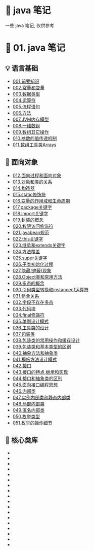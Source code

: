 # :pencil: java 笔记
一些 java 笔记, 仅供参考

# :tea: 01. java 笔记 
## :bulb: 语言基础
- <a href="01.java_notes\001.前要知识.md">001.前要知识</a>  
- <a href="01.java_notes\002.常量和变量.md">002.常量和变量</a>  
- <a href="01.java_notes\003.数据类型.md">003.数据类型</a>  
- <a href="01.java_notes\004.运算符.md">004.运算符</a>  
- <a href="01.java_notes\005.流程语句.md">005.流程语句</a>  
- <a href="01.java_notes\006.方法.md">006.方法</a>  
- <a href="01.java_notes\007.JVM内存模型.md">007.JVM内存模型</a>  
- <a href="01.java_notes\008.一维数组.md">008.一维数组</a>  
- <a href="01.java_notes\009.数组其它操作.md">009.数组其它操作</a>  
- <a href="01.java_notes\010.参数的值传递机制.md">010.参数的值传递机制</a>  
- <a href="01.java_notes\011.数组工具类Arrays.md">011.数组工具类Arrays</a>   

## :green_apple: 面向对象

- <a href="01.java_notes\012.面向过程和面向对象.md">012.面向过程和面向对象</a>  
- <a href="01.java_notes\013.对象和类的关系.md">013.对象和类的关系</a>  
- <a href="01.java_notes\014.构造器.md">014.构造器</a>  
- <a href="01.java_notes\015.static修饰符.md">015.static修饰符</a>  
- <a href="01.java_notes\016.变量的作用域和生命周期.md">016.变量的作用域和生命周期</a>  
- <a href="01.java_notes\017.package关键字.md">017.package关键字</a>  
- <a href="01.java_notes\018.import关键字.md">018.import关键字</a>  
- <a href="01.java_notes\019.封装的概念.md">019.封装的概念</a>  
- <a href="01.java_notes\020.权限访问修饰符.md">020.权限访问修饰符</a>  
- <a href="01.java_notes\021.javabean规范.md">021.javabean规范</a>  
- <a href="01.java_notes\022.this关键字.md">022.this关键字</a>  
- <a href="01.java_notes\023.继承和extends关键字.md">023.继承和extends关键字</a>  
- <a href="01.java_notes\024.方法覆盖.md">024.方法覆盖</a>  
- <a href="01.java_notes\025.super关键字.md">025.super关键字</a>  
- <a href="01.java_notes\026.子类初始化过程.md">026.子类初始化过程</a>  
- <a href="01.java_notes\027.隐藏(遮蔽)现象.md">027.隐藏(遮蔽)现象</a>  
- <a href="01.java_notes\028.Object类和常用方法.md">028.Object类和常用方法</a>  
- <a href="01.java_notes\029.多态的概念.md">029.多态的概念</a>  
- <a href="01.java_notes\030.引用类型转换和instanceof运算符.md">030.引用类型转换和instanceof运算符</a>  
- <a href="01.java_notes\031.组合关系.md">031.组合关系</a>  
- <a href="01.java_notes\032.字段不存在多态.md">032.字段不存在多态</a>  
- <a href="01.java_notes\033.代码块.md">033.代码块</a>  
- <a href="01.java_notes\034.final修饰符.md">034.final修饰符</a>  
- <a href="01.java_notes\035.单例设计模式.md">035.单例设计模式</a>  
- <a href="01.java_notes\036.工具类的设计.md">036.工具类的设计</a>   
- <a href="01.java_notes\037.包装类.md">037.包装类</a>  
- <a href="01.java_notes\038.包装类的常用操作和缓存设计.md">038.包装类的常用操作和缓存设计</a>  
- <a href="01.java_notes\039.包装类和基本类型的区别.md">039.包装类和基本类型的区别</a>  
- <a href="01.java_notes\040.抽象方法和抽象类.md">040.抽象方法和抽象类</a>  
- <a href="01.java_notes\041.模板方法设计模式.md">041.模板方法设计模式</a>  
- <a href="01.java_notes\042.接口.md">042.接口</a>  
- <a href="01.java_notes\043.接口的特点,继承和实现.md">043.接口的特点,继承和实现</a>  
- <a href="01.java_notes\044.接口和抽象类的区别.md">044.接口和抽象类的区别</a>  
- <a href="01.java_notes\045.面向接口编程思想.md">045.面向接口编程思想</a>  
- <a href="01.java_notes\046.内部类.md">046.内部类</a>  
- <a href="01.java_notes\047.实例内部类和静态内部类.md">047.实例内部类和静态内部类</a>  
- <a href="01.java_notes\048.局部内部类.md">048.局部内部类</a>  
- <a href="01.java_notes\049.匿名内部类.md">049.匿名内部类</a>  
- <a href="01.java_notes\050.枚举类型.md">050.枚举类型</a>  
- <a href="01.java_notes\051.枚举的操作细节.md">051.枚举的操作细节</a>  

## :apple: 核心类库

- <a href=""></a>  
- <a href=""></a>  
- <a href=""></a>  
- <a href=""></a>  
- <a href=""></a>  
- <a href=""></a>  
- <a href=""></a>  
- <a href=""></a>  
- <a href=""></a>  
- <a href=""></a>  
- <a href=""></a>  
- <a href=""></a>  
- <a href=""></a>  
- <a href=""></a>  
- <a href=""></a>  
- <a href=""></a>  
- <a href=""></a>  
- <a href=""></a>  
